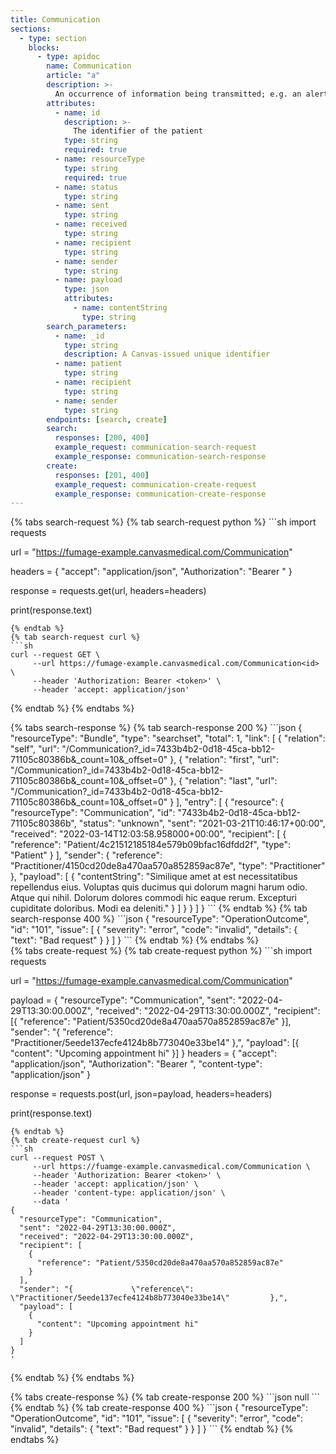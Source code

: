 ```yaml
---
title: Communication
sections:
  - type: section
    blocks:
      - type: apidoc
        name: Communication
        article: "a"
        description: >-
          An occurrence of information being transmitted; e.g. an alert that was sent to a responsible provider, a public health agency that was notified about a reportable condition.
        attributes:
          - name: id
            description: >-
              The identifier of the patient
            type: string
            required: true
          - name: resourceType
            type: string
            required: true
          - name: status
            type: string
          - name: sent
            type: string
          - name: received
            type: string
          - name: recipient
            type: string
          - name: sender
            type: string
          - name: payload
            type: json
            attributes:
              - name: contentString
                type: string
        search_parameters:
          - name: _id
            type: string
            description: A Canvas-issued unique identifier
          - name: patient
            type: string
          - name: recipient
            type: string
          - name: sender
            type: string
        endpoints: [search, create]
        search:
          responses: [200, 400]
          example_request: communication-search-request
          example_response: communication-search-response
        create:
          responses: [201, 400]
          example_request: communication-create-request
          example_response: communication-create-response
---
```

<div id="communication-search-request">
{% tabs search-request %}
{% tab search-request python %}
```sh
import requests

url = "https://fumage-example.canvasmedical.com/Communication<id>"

headers = {
    "accept": "application/json",
    "Authorization": "Bearer <token>"
}

response = requests.get(url, headers=headers)

print(response.text)
```
{% endtab %}
{% tab search-request curl %}
```sh
curl --request GET \
     --url https://fumage-example.canvasmedical.com/Communication<id> \
     --header 'Authorization: Bearer <token>' \
     --header 'accept: application/json'
```
{% endtab %}
{% endtabs %}
</div>

<div id="communication-search-response">
{% tabs search-response %}
{% tab search-response 200 %}
```json
{
    "resourceType": "Bundle",
    "type": "searchset",
    "total": 1,
    "link": [
        {
            "relation": "self",
            "url": "/Communication?_id=7433b4b2-0d18-45ca-bb12-71105c80386b&_count=10&_offset=0"
        },
        {
            "relation": "first",
            "url": "/Communication?_id=7433b4b2-0d18-45ca-bb12-71105c80386b&_count=10&_offset=0"
        },
        {
            "relation": "last",
            "url": "/Communication?_id=7433b4b2-0d18-45ca-bb12-71105c80386b&_count=10&_offset=0"
        }
    ],
    "entry": [
        {
            "resource": {
                "resourceType": "Communication",
                "id": "7433b4b2-0d18-45ca-bb12-71105c80386b",
                "status": "unknown",
                "sent": "2021-03-21T10:46:17+00:00",
                "received": "2022-03-14T12:03:58.958000+00:00",
                "recipient": [
                    {
                        "reference": "Patient/4c21512185184e579b09bfac16dfdd2f",
                        "type": "Patient"
                    }
                ],
                "sender": {
                    "reference": "Practitioner/4150cd20de8a470aa570a852859ac87e",
                    "type": "Practitioner"
                },
                "payload": [
                    {
                        "contentString": "Similique amet at est necessitatibus repellendus eius. Voluptas quis ducimus qui dolorum magni harum odio. Atque qui nihil. Dolorum dolores commodi hic eaque rerum. Excepturi cupiditate doloribus. Modi ea deleniti."
                    }
                ]
            }
        }
    ]
}
```
{% endtab %}
{% tab search-response 400 %}
```json
{
  "resourceType": "OperationOutcome",
  "id": "101",
  "issue": [
    {
      "severity": "error",
      "code": "invalid",
      "details": {
        "text": "Bad request"
      }
    }
  ]
}
```
{% endtab %}
{% endtabs %}
</div>

<div id="communication-create-request">
{% tabs create-request %}
{% tab create-request python %}
```sh
import requests

url = "https://fumage-example.canvasmedical.com/Communication"

payload = {
    "resourceType": "Communication",
    "sent": "2022-04-29T13:30:00.000Z",
    "received": "2022-04-29T13:30:00.000Z",
    "recipient": [{ "reference": "Patient/5350cd20de8a470aa570a852859ac87e" }],
    "sender": "{             \"reference\": \"Practitioner/5eede137ecfe4124b8b773040e33be14\"         },",
    "payload": [{ "content": "Upcoming appointment hi" }]
}
headers = {
    "accept": "application/json",
    "Authorization": "Bearer <token>",
    "content-type": "application/json"
}

response = requests.post(url, json=payload, headers=headers)

print(response.text)
```
{% endtab %}
{% tab create-request curl %}
```sh
curl --request POST \
     --url https://fuamge-example.canvasmedical.com/Communication \
     --header 'Authorization: Bearer <token>' \
     --header 'accept: application/json' \
     --header 'content-type: application/json' \
     --data '
{
  "resourceType": "Communication",
  "sent": "2022-04-29T13:30:00.000Z",
  "received": "2022-04-29T13:30:00.000Z",
  "recipient": [
    {
      "reference": "Patient/5350cd20de8a470aa570a852859ac87e"
    }
  ],
  "sender": "{             \"reference\": \"Practitioner/5eede137ecfe4124b8b773040e33be14\"         },",
  "payload": [
    {
      "content": "Upcoming appointment hi"
    }
  ]
}
'
```
{% endtab %}
{% endtabs %}
</div>

<div id="communication-create-response">
{% tabs create-response %}
{% tab create-response 200 %}
```json
null
```
{% endtab %}
{% tab create-response 400 %}
```json
{
  "resourceType": "OperationOutcome",
  "id": "101",
  "issue": [
    {
      "severity": "error",
      "code": "invalid",
      "details": {
        "text": "Bad request"
      }
    }
  ]
}
```
{% endtab %}
{% endtabs %}
</div>

